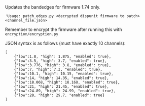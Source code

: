 Updates the bandedges for firmware 1.74 only.

```
'Usage: patch_edges.py <decrypted dispunit firmware to patch> <channel_file.json>
```
Remember to encrypt the firmware after running this with `encryption/encryption.py`

JSON syntax is as follows (must have exactly 10 channels):

```
[
    {"low":1.8, "high": 1.875, "enabled": true},
    {"low":3.5, "high": 3.7, "enabled": true},
    {"low":3.776, "high": 3.8, "enabled": true},
    {"low":7, "high": 7.3, "enabled": true},
    {"low":10.1, "high": 10.15, "enabled": true},
    {"low":14, "high": 14.35, "enabled": true},
    {"low":18.068, "high": 18.168, "enabled": true},
    {"low":21, "high": 21.45, "enabled": true},
    {"low":24.89, "high": 24.99, "enabled": true},
    {"low":28, "high": 29.7, "enabled": true}
]
```
